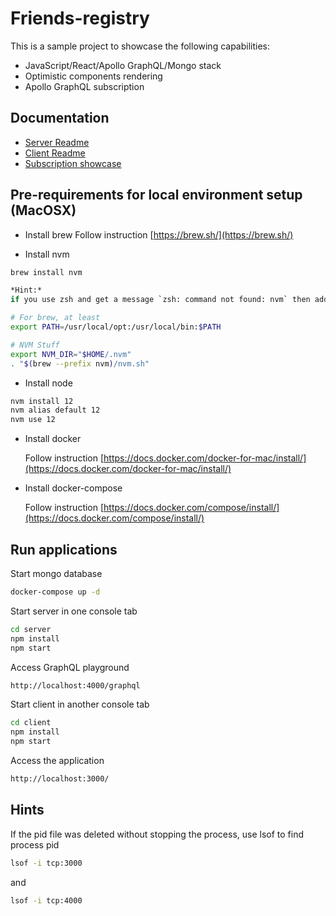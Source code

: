 # Friends-registry

This is a sample project to showcase the following capabilities:
* JavaScript/React/Apollo GraphQL/Mongo stack
* Optimistic components rendering
* Apollo GraphQL subscription

## Documentation
* [Server Readme](server/README.md)
* [Client Readme](client/README.md)
* [Subscription showcase](SUBSCRIPTION_SHOWCASE.md)

## Pre-requirements for local environment setup (MacOSX)

- Install brew
Follow instruction [https://brew.sh/](https://brew.sh/)

- Install nvm

```bash
brew install nvm

*Hint:*
if you use zsh and get a message `zsh: command not found: nvm` then add the snippet below to your .zshrc file
```

```bash
# For brew, at least
export PATH=/usr/local/opt:/usr/local/bin:$PATH

# NVM Stuff
export NVM_DIR="$HOME/.nvm"
. "$(brew --prefix nvm)/nvm.sh"
``` 

- Install node
```bash
nvm install 12
nvm alias default 12
nvm use 12
```

- Install docker

    Follow instruction [https://docs.docker.com/docker-for-mac/install/](https://docs.docker.com/docker-for-mac/install/)

- Install docker-compose

    Follow instruction [https://docs.docker.com/compose/install/](https://docs.docker.com/compose/install/)

## Run applications

Start mongo database
```bash
docker-compose up -d
```

Start server in one console tab
```bash
cd server
npm install
npm start
```
Access GraphQL playground
```bash
http://localhost:4000/graphql
```

Start client in another console tab
```bash
cd client
npm install
npm start
```

Access the application
```bash
http://localhost:3000/
```

## Hints

If the pid file was deleted without stopping the process, use lsof to find process pid
```bash
lsof -i tcp:3000
```

and

```bash
lsof -i tcp:4000
```